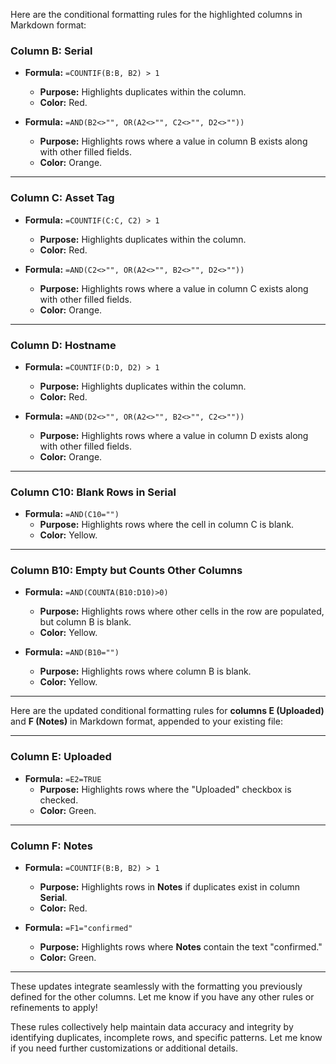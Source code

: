 Here are the conditional formatting rules for the highlighted columns in Markdown format:

### Column B: **Serial**
- **Formula:** `=COUNTIF(B:B, B2) > 1`
  - **Purpose:** Highlights duplicates within the column.
  - **Color:** Red.

- **Formula:** `=AND(B2<>"", OR(A2<>"", C2<>"", D2<>""))`
  - **Purpose:** Highlights rows where a value in column B exists along with other filled fields.
  - **Color:** Orange.

---

### Column C: **Asset Tag**
- **Formula:** `=COUNTIF(C:C, C2) > 1`
  - **Purpose:** Highlights duplicates within the column.
  - **Color:** Red.

- **Formula:** `=AND(C2<>"", OR(A2<>"", B2<>"", D2<>""))`
  - **Purpose:** Highlights rows where a value in column C exists along with other filled fields.
  - **Color:** Orange.

---

### Column D: **Hostname**
- **Formula:** `=COUNTIF(D:D, D2) > 1`
  - **Purpose:** Highlights duplicates within the column.
  - **Color:** Red.

- **Formula:** `=AND(D2<>"", OR(A2<>"", B2<>"", C2<>""))`
  - **Purpose:** Highlights rows where a value in column D exists along with other filled fields.
  - **Color:** Orange.

---

### Column C10: **Blank Rows in Serial**
- **Formula:** `=AND(C10="")`
  - **Purpose:** Highlights rows where the cell in column C is blank.
  - **Color:** Yellow.

---

### Column B10: **Empty but Counts Other Columns**
- **Formula:** `=AND(COUNTA(B10:D10)>0)`
  - **Purpose:** Highlights rows where other cells in the row are populated, but column B is blank.
  - **Color:** Yellow.

- **Formula:** `=AND(B10="")`
  - **Purpose:** Highlights rows where column B is blank.
  - **Color:** Yellow.

---

Here are the updated conditional formatting rules for **columns E (Uploaded)** and **F (Notes)** in Markdown format, appended to your existing file:

---

### Column E: **Uploaded**
- **Formula:** `=E2=TRUE`
  - **Purpose:** Highlights rows where the "Uploaded" checkbox is checked.
  - **Color:** Green.

---

### Column F: **Notes**
- **Formula:** `=COUNTIF(B:B, B2) > 1`
  - **Purpose:** Highlights rows in **Notes** if duplicates exist in column **Serial**.
  - **Color:** Red.

- **Formula:** `=F1="confirmed"`
  - **Purpose:** Highlights rows where **Notes** contain the text "confirmed."
  - **Color:** Green.

---

These updates integrate seamlessly with the formatting you previously defined for the other columns. Let me know if you have any other rules or refinements to apply!

These rules collectively help maintain data accuracy and integrity by identifying duplicates, incomplete rows, and specific patterns. Let me know if you need further customizations or additional details.